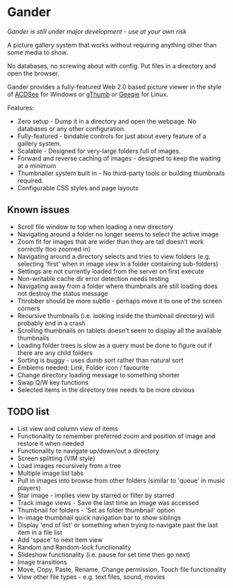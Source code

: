 Gander
======

_Gander is still under major development - use at your own risk_

A picture gallery system that works without requiring anything other than some media to show.

No databases, no screwing about with config. Put files in a directory and open the browser.

Gander provides a fully-featured Web 2.0 based picture viewer in the style of [ACDSee](http://www.acdsee.com) for Windows or [gThumb](http://live.gnome.org/gthumb) or [Geeqie](http://geeqie.sourceforge.net) for Linux.

Features:

* Zero setup - Dump it in a directory and open the webpage. No databases or any other configuration.
* Fully-featured - bindable controls for just about every feature of a gallery system.
* Scalable - Designed for very-large folders full of images.
* Forward and reverse caching of images - designed to keep the waiting at a minimum
* Thumbnailer system built in - No third-party tools or building thumbnails required.
* Configurable CSS styles and page layouts


Known issues
------------

* Scroll file window to top when loading a new directory
* Navigating around a folder no longer seems to select the active image
* Zoom fit for images that are wider than they are tall doesn't work correctly (too zoomed in)
* Navigating around a directory selects and tries to view folders (e.g. selecting 'first' when in image view in a folder containing sub-folders)
* Settings are not currently loaded from the server on first execute
* Non-writable cache dir error detection needs testing
* Navigating away from a folder where thumbnails are still loading does not destroy the status message
* Throbber should be more subtle - perhaps move it to one of the screen corners
* Recursive thumbnails (i.e. looking inside the thumbnail directory) will probably end in a crash
* Scrolling thumbnails on tablets doesn't seem to display all the available thumbnails
* Loading folder trees is slow as a query must be done to figure out if there are any child folders
* Sorting is buggy - uses dumb sort rather than natural sort
* Emblems needed: Link, Folder icon / favourite
* Change directory loading message to something shorter
* Swap Q/W key functions
* Selected items in the directory tree needs to be more obvious


TODO list
---------

* List view and column view of items
* Functionality to remember preferred zoom and position of image and restore it when needed
* Functionality to navigate up/down/out a directory
* Screen splitting (VIM style)
* Load images recursively from a tree
* Multiple image list tabs
* Pull in images into browse from other folders (similar to 'queue' in music players)
* Star image - implies view by starred or filter by starred
* Track image views - Save the last time an image was accessed
* Thumbnail for folders - 'Set as folder thumbnail' option
* In-image thumbnail quick navigation bar to show siblings
* Display 'end of list' or something when trying to navigate past the last item in a file list
* Add 'space' to next item view
* Random and Random-lock functionality
* Slideshow functionality (i.e. pause for set time then go next)
* Image transitions
* Move, Copy, Paste, Rename, Change permission, Touch file functionality
* View other file types - e.g. text files, sound, movies

